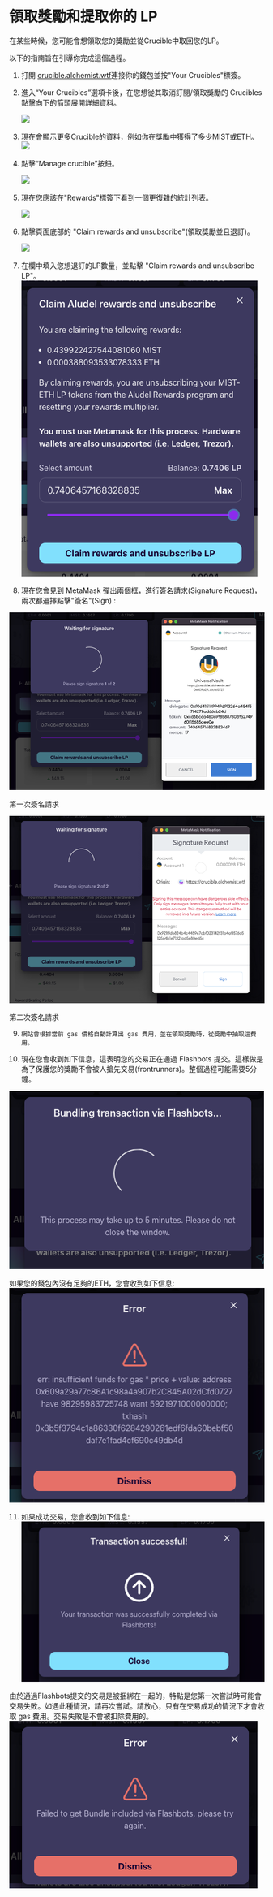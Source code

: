 # 領取獎勵和提取你的 LP

在某些時候，您可能會想領取您的獎勵並從Crucible中取回您的LP。 

以下的指南旨在引導你完成這個過程。 

1. 打開 [crucible.alchemist.wtf](https://crucible.alchemist.wtf/)連接你的錢包並按"Your Crucibles"標簽。
2. 進入“Your Crucibles”選項卡後，在您想從其取消訂閱/領取獎勵的 Crucibles 點擊向下的箭頭展開詳細資料。

  
   ![](../../.gitbook/assets/screenshot-2021-05-07-at-12.50.58.png) 

3. 現在會顯示更多Crucible的資料，例如你在獎勵中獲得了多少MIST或ETH。 ![](../../.gitbook/assets/screenshot-2021-05-07-at-12.50.42.png) 
4. 點擊“Manage crucible”按鈕。

  
   ![](../../.gitbook/assets/screenshot-2021-05-07-at-12.51.04.png) 

5. 現在您應該在"Rewards"標簽下看到一個更復雜的統計列表。

  
    ![](../../.gitbook/assets/screenshot-2021-05-07-at-12.51.22.png) 

6. 點擊頁面底部的 "Claim rewards and unsubscribe"\(領取獎勵並且退訂\)。

  
   ![](../../.gitbook/assets/screenshot-2021-05-07-at-13.05.52.png) 

7. 在欄中填入您想退訂的LP數量，並點擊 "Claim rewards and unsubscribe LP"。![](../../.gitbook/assets/1%20%282%29%20%282%29.png)
8. 現在您會見到 MetaMask 彈出兩個框，進行簽名請求\(Signature Request\)，兩次都選擇點擊"簽名"\(Sign\) :

![](../../.gitbook/assets/2%20%282%29%20%281%29.png)

第一次簽名請求

![](../../.gitbook/assets/3%20%281%29%20%285%29%20%283%29.png)

第二次簽名請求  


9.     網站會根據當前 gas 價格自動計算出 gas 費用，並在領取獎勵時，從獎勵中抽取這費用。

10.   現在您會收到如下信息，這表明您的交易正在通過 Flashbots 提交。這樣做是為了保護您的獎勵不會被人搶先交易\(frontrunners\)。整個過程可能需要5分鐘。

![](../../.gitbook/assets/4%20%281%29%20%281%29.png)  
  
如果您的錢包內沒有足夠的ETH，您會收到如下信息:  
![](../../.gitbook/assets/edlin%20%281%29.png)  


11.   如果成功交易，您會收到如下信息:  
![](../../.gitbook/assets/6%20%281%29%20%281%29.png)  
  
由於通過Flashbots提交的交易是被捆綁在一起的，特點是您第一次嘗試時可能會交易失敗。如遇此種情況，請再次嘗試。請放心，只有在交易成功的情況下才會收取 gas 費用。交易失敗是不會被扣除費用的。  
![](../../.gitbook/assets/7%20%281%29.png)

